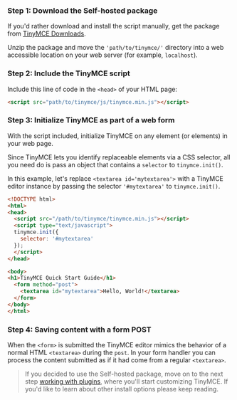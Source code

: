 ### Step 1: Download the Self-hosted package

If you'd rather download and install the script manually, get the package from [TinyMCE Downloads](https://www.tinymce.com/download).

Unzip the package and move the `'path/to/tinymce/'` directory into a web accessible location on your web server (for example, `localhost`).

### Step 2: Include the TinyMCE script

Include this line of code in the `<head>` of your HTML page:

```html
<script src="path/to/tinymce/js/tinymce.min.js"></script>
```

### Step 3: Initialize TinyMCE as part of a web form

With the script included, initialize TinyMCE on any element (or elements) in your web page.

Since TinyMCE lets you identify replaceable elements via a CSS selector, all you need do is pass an object that contains a `selector` to `tinymce.init()`.

In this example, let's replace `<textarea id='mytextarea'>` with a TinyMCE editor instance by passing the selector `'#mytextarea'` to `tinymce.init()`.

```html
<!DOCTYPE html>
<html>
<head>
  <script src="/path/to/tinymce/tinymce.min.js"></script>
  <script type="text/javascript">
  tinymce.init({
    selector: '#mytextarea'
  });
  </script>
</head>

<body>
<h1>TinyMCE Quick Start Guide</h1>
  <form method="post">
    <textarea id="mytextarea">Hello, World!</textarea>
  </form>
</body>
</html>
```

### Step 4: Saving content with a form POST

When the `<form>` is submitted the TinyMCE editor mimics the behavior of a normal HTML `<textarea>` during the `post`. In your form handler you can process the content submitted as if it had come from a regular `<textarea>`.

> If you decided to use the Self-hosted package, move on to the next step [working with plugins](../work-with-plugins/), where you'll start customizing TinyMCE. If you'd like to learn about other install options please keep reading.
